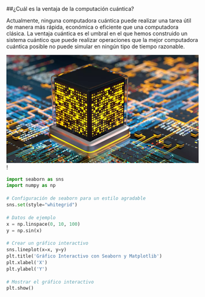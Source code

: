 ##¿Cuál es la ventaja de la computación cuántica?

Actualmente, ninguna computadora cuántica puede realizar una tarea útil de manera más rápida, económica o eficiente que una computadora clásica. La ventaja cuántica es el umbral en el que hemos construido un sistema cuántico que puede realizar operaciones que la mejor computadora cuántica posible no puede simular en ningún tipo de tiempo razonable.

![image.png](00b9e799-a3ca-4866-9ea7-f0c05105b2cf.png)!


```python
import seaborn as sns
import numpy as np

# Configuración de seaborn para un estilo agradable
sns.set(style="whitegrid")

# Datos de ejemplo
x = np.linspace(0, 10, 100)
y = np.sin(x)

# Crear un gráfico interactivo
sns.lineplot(x=x, y=y)
plt.title('Gráfico Interactivo con Seaborn y Matplotlib')
plt.xlabel('X')
plt.ylabel('Y')

# Mostrar el gráfico interactivo
plt.show()

```

